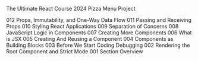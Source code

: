 The Ultimate React Course 2024
Pizza Menu Project

012 Props, Immutability, and One-Way Data Flow
011 Passing and Receiving Props
010 Styling React Applications
009 Separation of Concerns
008 JavaScript Logic in Components
007 Creating More Components
006 What is JSX
005 Creating And Reusing a Component
004 Components as Building Blocks
003 Before We Start Coding Debugging
002 Rendering the Root Component and Strict Mode
001 Section Overview
